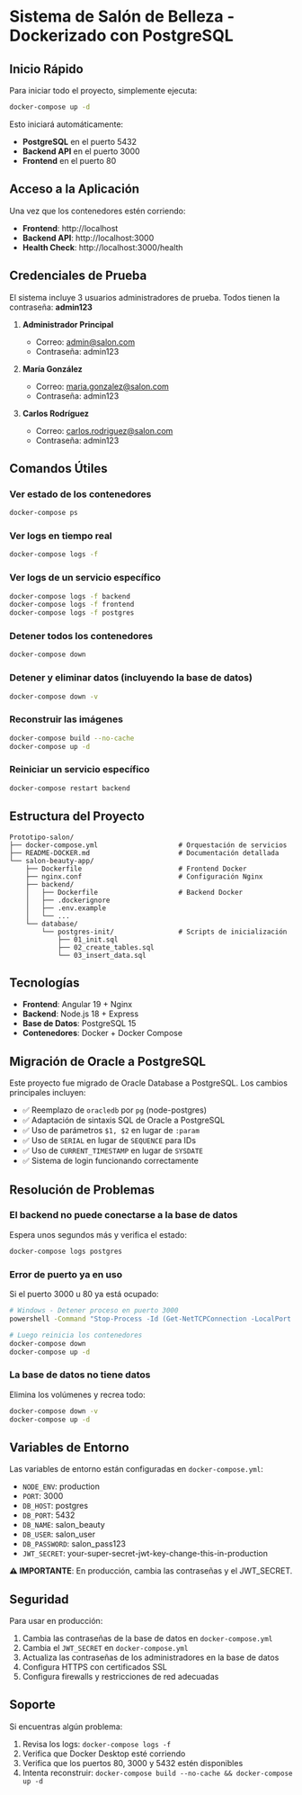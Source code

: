 # Sistema de Salón de Belleza - Dockerizado con PostgreSQL

## Inicio Rápido

Para iniciar todo el proyecto, simplemente ejecuta:

```bash
docker-compose up -d
```

Esto iniciará automáticamente:
- **PostgreSQL** en el puerto 5432
- **Backend API** en el puerto 3000
- **Frontend** en el puerto 80

## Acceso a la Aplicación

Una vez que los contenedores estén corriendo:

- **Frontend**: http://localhost
- **Backend API**: http://localhost:3000
- **Health Check**: http://localhost:3000/health

## Credenciales de Prueba

El sistema incluye 3 usuarios administradores de prueba. Todos tienen la contraseña: **admin123**

1. **Administrador Principal**
   - Correo: admin@salon.com
   - Contraseña: admin123

2. **María González**
   - Correo: maria.gonzalez@salon.com
   - Contraseña: admin123

3. **Carlos Rodríguez**
   - Correo: carlos.rodriguez@salon.com
   - Contraseña: admin123

## Comandos Útiles

### Ver estado de los contenedores
```bash
docker-compose ps
```

### Ver logs en tiempo real
```bash
docker-compose logs -f
```

### Ver logs de un servicio específico
```bash
docker-compose logs -f backend
docker-compose logs -f frontend
docker-compose logs -f postgres
```

### Detener todos los contenedores
```bash
docker-compose down
```

### Detener y eliminar datos (incluyendo la base de datos)
```bash
docker-compose down -v
```

### Reconstruir las imágenes
```bash
docker-compose build --no-cache
docker-compose up -d
```

### Reiniciar un servicio específico
```bash
docker-compose restart backend
```

## Estructura del Proyecto

```
Prototipo-salon/
├── docker-compose.yml                    # Orquestación de servicios
├── README-DOCKER.md                      # Documentación detallada
└── salon-beauty-app/
    ├── Dockerfile                        # Frontend Docker
    ├── nginx.conf                        # Configuración Nginx
    ├── backend/
    │   ├── Dockerfile                    # Backend Docker
    │   ├── .dockerignore
    │   ├── .env.example
    │   └── ...
    └── database/
        └── postgres-init/                # Scripts de inicialización
            ├── 01_init.sql
            ├── 02_create_tables.sql
            └── 03_insert_data.sql
```

## Tecnologías

- **Frontend**: Angular 19 + Nginx
- **Backend**: Node.js 18 + Express
- **Base de Datos**: PostgreSQL 15
- **Contenedores**: Docker + Docker Compose

## Migración de Oracle a PostgreSQL

Este proyecto fue migrado de Oracle Database a PostgreSQL. Los cambios principales incluyen:

- ✅ Reemplazo de `oracledb` por `pg` (node-postgres)
- ✅ Adaptación de sintaxis SQL de Oracle a PostgreSQL
- ✅ Uso de parámetros `$1, $2` en lugar de `:param`
- ✅ Uso de `SERIAL` en lugar de `SEQUENCE` para IDs
- ✅ Uso de `CURRENT_TIMESTAMP` en lugar de `SYSDATE`
- ✅ Sistema de login funcionando correctamente

## Resolución de Problemas

### El backend no puede conectarse a la base de datos

Espera unos segundos más y verifica el estado:
```bash
docker-compose logs postgres
```

### Error de puerto ya en uso

Si el puerto 3000 u 80 ya está ocupado:
```bash
# Windows - Detener proceso en puerto 3000
powershell -Command "Stop-Process -Id (Get-NetTCPConnection -LocalPort 3000).OwningProcess -Force"

# Luego reinicia los contenedores
docker-compose down
docker-compose up -d
```

### La base de datos no tiene datos

Elimina los volúmenes y recrea todo:
```bash
docker-compose down -v
docker-compose up -d
```

## Variables de Entorno

Las variables de entorno están configuradas en `docker-compose.yml`:

- `NODE_ENV`: production
- `PORT`: 3000
- `DB_HOST`: postgres
- `DB_PORT`: 5432
- `DB_NAME`: salon_beauty
- `DB_USER`: salon_user
- `DB_PASSWORD`: salon_pass123
- `JWT_SECRET`: your-super-secret-jwt-key-change-this-in-production

**⚠️ IMPORTANTE**: En producción, cambia las contraseñas y el JWT_SECRET.

## Seguridad

Para usar en producción:

1. Cambia las contraseñas de la base de datos en `docker-compose.yml`
2. Cambia el `JWT_SECRET` en `docker-compose.yml`
3. Actualiza las contraseñas de los administradores en la base de datos
4. Configura HTTPS con certificados SSL
5. Configura firewalls y restricciones de red adecuadas

## Soporte

Si encuentras algún problema:

1. Revisa los logs: `docker-compose logs -f`
2. Verifica que Docker Desktop esté corriendo
3. Verifica que los puertos 80, 3000 y 5432 estén disponibles
4. Intenta reconstruir: `docker-compose build --no-cache && docker-compose up -d`
